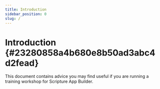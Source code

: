 ```yaml
---
title: Introduction
sidebar_position: 0
slug: /
---
```




# Introduction {#23280858a4b680e8b50ad3abc4d2fead}


This document contains advice you may find useful if you are running a training workshop for Scripture App Builder.

